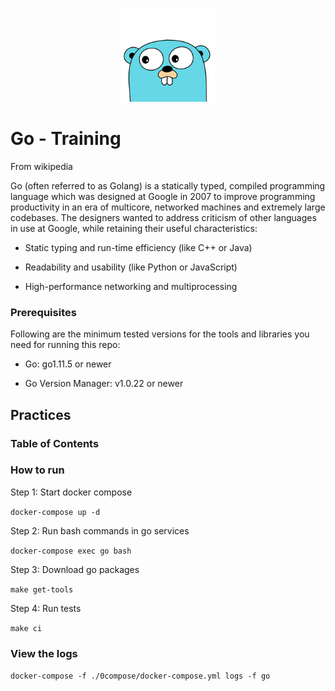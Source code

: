 <p align="center">
  <img src="./logo.png" width="150" />
</p>

# Go - Training

From wikipedia

Go (often referred to as Golang) is a statically typed, compiled programming language which was designed at Google in 2007 to improve programming productivity in an era of multicore, networked machines and extremely large codebases. The designers wanted to address criticism of other languages in use at Google, while retaining their useful characteristics:

- Static typing and run-time efficiency (like C++ or Java)

- Readability and usability (like Python or JavaScript)

- High-performance networking and multiprocessing


### Prerequisites

Following are the minimum tested versions for the tools and libraries you need for running this repo:

- Go: go1.11.5 or newer

- Go Version Manager: v1.0.22 or newer

## Practices

### Table of Contents








### How to run

Step 1: Start docker compose

`docker-compose up -d`

Step 2: Run bash commands in go services

`docker-compose exec go bash`

Step 3: Download go packages

`make get-tools`

Step 4: Run tests

`make ci`

### View the logs

`docker-compose -f ./0compose/docker-compose.yml logs -f go`
